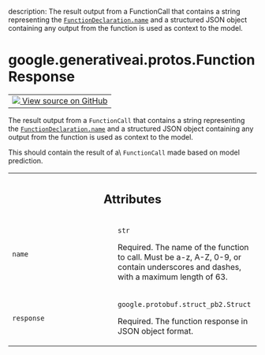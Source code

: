 description: The result output from a FunctionCall that contains a string representing the <a href="../../../google/generativeai/protos/FunctionDeclaration.md#name"><code>FunctionDeclaration.name</code></a> and a structured JSON object containing any output from the function is used as context to the model.

<div itemscope itemtype="http://developers.google.com/ReferenceObject">
<meta itemprop="name" content="google.generativeai.protos.FunctionResponse" />
<meta itemprop="path" content="Stable" />
</div>

# google.generativeai.protos.FunctionResponse

<!-- Insert buttons and diff -->

<table class="tfo-notebook-buttons tfo-api nocontent">
<td>
  <a target="_blank" href="https://github.com/googleapis/google-cloud-python/tree/main/packages/google-ai-generativelanguage/google/ai/generativelanguage_v1beta/types/content.py#L613-L638">
    <img src="https://www.tensorflow.org/images/GitHub-Mark-32px.png" />
    View source on GitHub
  </a>
</td>
</table>



The result output from a ``FunctionCall`` that contains a string representing the <a href="../../../google/generativeai/protos/FunctionDeclaration.md#name"><code>FunctionDeclaration.name</code></a> and a structured JSON object containing any output from the function is used as context to the model.

<!-- Placeholder for "Used in" -->
 This should contain the result of a\ ``FunctionCall``
made based on model prediction.



<!-- Tabular view -->
 <table class="responsive fixed orange">
<colgroup><col width="214px"><col></colgroup>
<tr><th colspan="2"><h2 class="add-link">Attributes</h2></th></tr>

<tr>
<td>

`name`<a id="name"></a>

</td>
<td>

`str`

Required. The name of the function to call.
Must be a-z, A-Z, 0-9, or contain underscores
and dashes, with a maximum length of 63.

</td>
</tr><tr>
<td>

`response`<a id="response"></a>

</td>
<td>

`google.protobuf.struct_pb2.Struct`

Required. The function response in JSON
object format.

</td>
</tr>
</table>



